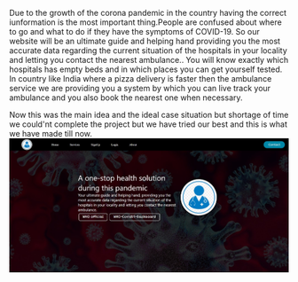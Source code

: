 Due to the growth of the corona pandemic in the country having the correct iunformation is the most important thing.People are confused about where to go and what to do if they have the symptoms of COVID-19. So our website will be an ultimate guide and helping hand providing you the most accurate data regarding the current situation of the hospitals in your locality and letting you contact the nearest ambulance.. You will know exactly which hospitals has empty beds and in which places you can get yourself tested. In country like India where a pizza delivery is faster then the ambulance service we are providing you a system by which you can live track your ambulance and you also book the nearest one when necessary.

Now this was the main idea and the ideal case situation but shortage of time we could'nt complete the project but we have tried our best and this is what we have made till now.
![TheVirus.org website](https://github.com/Hack-n-Chill/AYUSH/blob/main/Corona-website.jpg)
